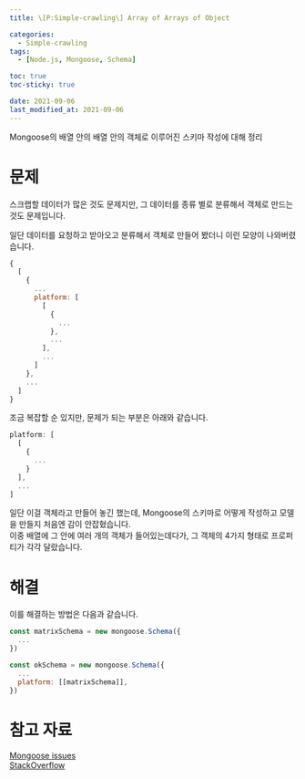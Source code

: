 ```yaml
---
title: \[P:Simple-crawling\] Array of Arrays of Object

categories:
  - Simple-crawling
tags:
  - [Node.js, Mongoose, Schema]

toc: true
toc-sticky: true

date: 2021-09-06
last_modified_at: 2021-09-06
---
```


Mongoose의 배열 안의 배열 안의 객체로 이루어진 스키마 작성에 대해 정리

# 문제

스크랩할 데이터가 많은 것도 문제지만, 그 데이터를 종류 별로 분류해서 객체로 만드는 것도 문제입니다.

일단 데이터를 요청하고 받아오고 분류해서 객체로 만들어 봤더니 이런 모양이 나와버렸습니다.
```js
{
  [
    {
      ...
      platform: [
        [
          {
            ...
          },
          ...
        ],
        ...
      ]
    },
    ...
  ]
}
```

조금 복잡할 순 있지만, 문제가 되는 부분은 아래와 같습니다.

```js
platform: [
  [
    {
      ...
    }
  ],
  ...
]
```

일단 이걸 객체라고 만들어 놓긴 했는데, Mongoose의 스키마로 어떻게 작성하고 모델을 만들지 처음엔 감이 안잡혔습니다.  
이중 배열에 그 안에 여러 개의 객체가 들어있는데다가, 그 객체의 4가지 형태로 프로퍼티가 각각 달랐습니다.

# 해결

이를 해결하는 방법은 다음과 같습니다.

```js
const matrixSchema = new mongoose.Schema({
  ...
})

const okSchema = new mongoose.Schema({
  ...
  platform: [[matrixSchema]],
})
```

# 참고 자료

[Mongoose issues](https://github.com/Automattic/mongoose/issues/1361)  
[StackOverflow](https://stackoverflow.com/questions/52944240/how-to-create-array-of-arrays-of-objects-schema-in-mongoose-js)

